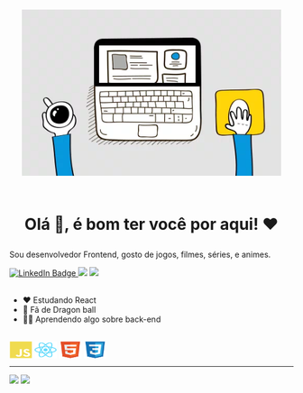 <h1 align = "center">
  <img src = "gif.webp" width = "460px">
  </br>
  </br>
  <p>Olá 👋, é bom ter você por aqui! ❤️</p>
</h1>


Sou desenvolvedor Frontend, gosto de jogos, filmes, séries, e animes.  


<div id="badges">
  <a href = "https://www.linkedin.com/in/diego-gato1/">
    <img src="https://img.shields.io/badge/LinkedIn-blue?style=for-the-badge&logo=linkedin&logoColor=white" alt="LinkedIn Badge"/>
  </a>
  <a href = "mailto:dieguinho.drgbjj@gmail.com"><img src="https://img.shields.io/badge/-Gmail-%23333?style=for-the-badge&logo=gmail&logoColor=white" target="_blank"></a>
  <a href="https://www.instagram.com/diego__drg/" target="_blank"><img src="https://img.shields.io/badge/-Instagram-%23E4405F?style=for-the-badge&logo=instagram&logoColor=white" target="_blank"></a>  
  
</div>
</br>

- ❤ Estudando React
- 💙 Fã de Dragon ball
- 👩‍💻 Aprendendo algo sobre back-end

<div style="display: inline_block"><br>
  <img align="center" alt="Diego-Js" height="30" width="40" src="https://raw.githubusercontent.com/devicons/devicon/master/icons/javascript/javascript-plain.svg">
  <!-- <img align="center" alt="Diego-Ts" height="30" width="40" src="https://raw.githubusercontent.com/devicons/devicon/master/icons/typescript/typescript-plain.svg"> -->
  <img align="center" alt="Diego-React" height="30" width="40" src="https://raw.githubusercontent.com/devicons/devicon/master/icons/react/react-original.svg">
  <img align="center" alt="Diego-HTML" height="30" width="40" src="https://raw.githubusercontent.com/devicons/devicon/master/icons/html5/html5-original.svg">
  <img align="center" alt="Diego-CSS" height="30" width="40" src="https://raw.githubusercontent.com/devicons/devicon/master/icons/css3/css3-original.svg">
</div>

---


<div align = "left">
<img height = "200em" src="https://github-readme-stats.vercel.app/api/top-langs/?username=devDgato&show_icons=true&theme=bear&count_private=true"/>
<img height = "200em" src="https://github-readme-stats.vercel.app/api?username=devDgato&show_icons=true&show_icons=true&theme=bear&count_private=true" />
</div>
